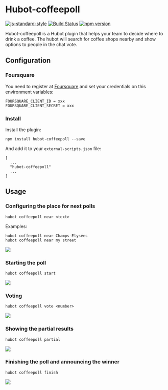 # Hubot-coffeepoll
[![js-standard-style](https://cdn.rawgit.com/feross/standard/master/badge.svg)](https://github.com/feross/standard) [![Build Status](https://travis-ci.org/wallacyyy/hubot-coffeepoll.svg)](https://travis-ci.org/wallacyyy/hubot-coffeepoll) [![npm version](https://badge.fury.io/js/hubot-coffeepoll.svg)](http://badge.fury.io/js/hubot-coffeepoll) 

Hubot-coffeepoll is a Hubot plugin that helps your team to decide where to drink a coffee.
The hubot will search for coffee shops nearby and show options to people in the chat vote.

## Configuration

### Foursquare

You need to register at [Foursquare](https://developer.foursquare.com/) and set your credentials on this environment variables:

```
FOURSQUARE_CLIENT_ID = xxx
FOURSQUARE_CLIENT_SECRET = xxx
```

### Install

Install the plugin:

```
npm install hubot-coffeepoll --save
```

And add it to your ```external-scripts.json``` file:

```
[
  ...
  "hubot-coffeepoll"
  ...
]
```

## Usage 

### Configuring the place for next polls
```
hubot coffeepoll near <text>
```
Examples:
```
hubot coffeepoll near Champs-Elysées
hubot coffeepoll near my street
```
![](http://ditrospecta.com/images/2015-10-03-hubot-plugin/plugin-near-gif.gif)
### Starting the poll
```
hubot coffeepoll start 
```
![](http://ditrospecta.com/images/2015-10-03-hubot-plugin/plugin-start-gif.gif)
### Voting
```
hubot coffeepoll vote <number>
```
![](http://ditrospecta.com/images/2015-10-03-hubot-plugin/plugin-vote-gif.gif)
### Showing the partial results
```
hubot coffeepoll partial
```
![](http://ditrospecta.com/images/2015-10-03-hubot-plugin/plugin-partial-gif.gif)
### Finishing the poll and announcing the winner
```
hubot coffeepoll finish
```
![](http://ditrospecta.com/images/2015-10-03-hubot-plugin/plugin-finish-gif.gif)
